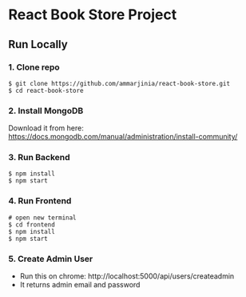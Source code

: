 # React Book Store Project

## Run Locally

### 1. Clone repo

```
$ git clone https://github.com/ammarjinia/react-book-store.git
$ cd react-book-store
```

### 2. Install MongoDB

Download it from here: https://docs.mongodb.com/manual/administration/install-community/

### 3. Run Backend

```
$ npm install
$ npm start
```

### 4. Run Frontend

```
# open new terminal
$ cd frontend
$ npm install
$ npm start
```

### 5. Create Admin User

- Run this on chrome: http://localhost:5000/api/users/createadmin
- It returns admin email and password
